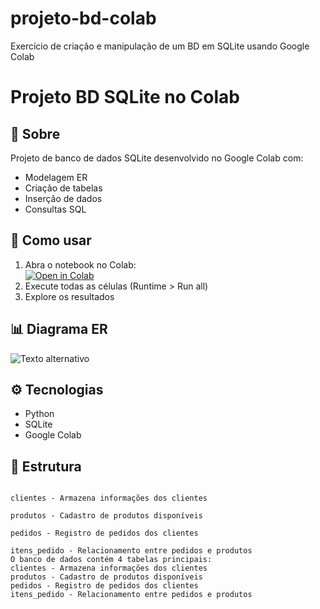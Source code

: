 # projeto-bd-colab
Exercício de criação e manipulação de um BD em SQLite usando Google Colab
# Projeto BD SQLite no Colab

## 📌 Sobre
Projeto de banco de dados SQLite desenvolvido no Google Colab com:
- Modelagem ER
- Criação de tabelas
- Inserção de dados
- Consultas SQL

## 🚀 Como usar
1. Abra o notebook no Colab:  
   [![Open in Colab](https://colab.research.google.com/assets/colab-badge.svg)](https://colab.research.google.com/github/seu-usuario/projeto-bd-colab/blob/main/Projeto-BD-SQLite.ipynb)
2. Execute todas as células (Runtime > Run all)
3. Explore os resultados

## 📊 Diagrama ER
![Texto alternativo](https://github.com/user-attachments/assets/1c787329-3d70-4d1c-ab4b-99b1ad2cb3e9)

## ⚙️ Tecnologias
- Python
- SQLite
- Google Colab

## 📂 Estrutura
```O banco de dados contém 4 tabelas principais:

clientes - Armazena informações dos clientes

produtos - Cadastro de produtos disponíveis

pedidos - Registro de pedidos dos clientes

itens_pedido - Relacionamento entre pedidos e produtos
O banco de dados contém 4 tabelas principais:
clientes - Armazena informações dos clientes
produtos - Cadastro de produtos disponíveis
pedidos - Registro de pedidos dos clientes
itens_pedido - Relacionamento entre pedidos e produtos
